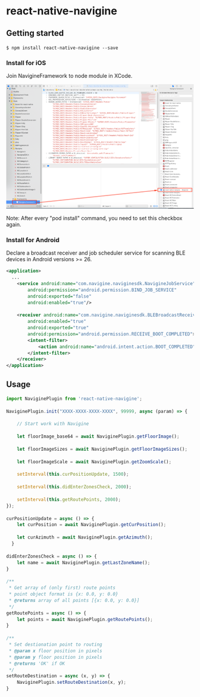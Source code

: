 # react-native-navigine

## Getting started

`$ npm install react-native-navigine --save`

### Install for iOS

Join NavigineFramework to node module in XCode.

![alt text](/extra/add-framework.png?raw=true "Xcode")

Note: After every "pod install" command, you need to set this checkbox again.

### Install for Android
Declare a broadcast receiver and job scheduler service for scanning BLE devices in Android versions >= 26.
```xml
<application>
  ...
    <service android:name="com.navigine.naviginesdk.NavigineJobService"
        android:permission="android.permission.BIND_JOB_SERVICE"
        android:exported="false"
        android:enabled="true"/>

    <receiver android:name="com.navigine.naviginesdk.BLEBroadcastReceiver"
        android:enabled="true"
        android:exported="true"
        android:permission="android.permission.RECEIVE_BOOT_COMPLETED">
        <intent-filter>
            <action android:name="android.intent.action.BOOT_COMPLETED"/>
        </intent-filter>
    </receiver>
</application>
```

## Usage
```javascript
import NaviginePlugin from 'react-native-navigine';

NaviginePlugin.init("XXXX-XXXX-XXXX-XXXX", 99999, async (param) => {
    
    // Start work with Navigine

    let floorImage_base64 = await NaviginePlugin.getFloorImage();

    let floorImageSizes = await NaviginePlugin.getFloorImageSizes();

    let floorImageScale = await NaviginePlugin.getZoomScale();

    setInterval(this.curPositionUpdate, 1500);

    setInterval(this.didEnterZonesCheck, 2000);

    setInterval(this.getRoutePoints, 2000);
});

curPositionUpdate = async () => {
    let curPosition = await NaviginePlugin.getCurPosition();

    let curAzimuth = await NaviginePlugin.getAzimuth();
  }

didEnterZonesCheck = async () => {
    let name = await NaviginePlugin.getLastZoneName();
}

/**
 * Get array of (only first) route points
 * point object format is {x: 0.0, y: 0.0}
 * @returns array of all points [{x: 0.0, y: 0.0}]
 */
getRoutePoints = async () => {
    let points = await NaviginePlugin.getRoutePoints();
}

/**
 * Set destionation point to routing
 * @param x floor position in pixels
 * @param y floor position in pixels
 * @returns 'OK' if OK
 */
setRouteDestination = async (x, y) => {
    NaviginePlugin.setRouteDestination(x, y);
}
```
